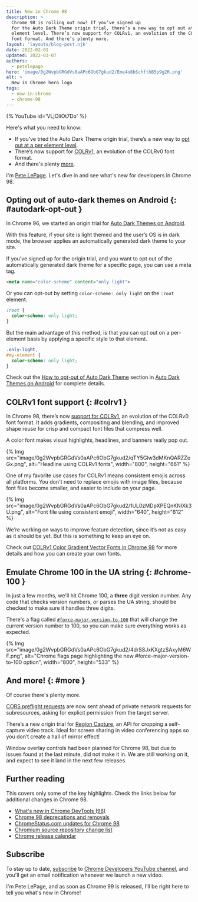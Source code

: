 ```yaml
---
title: New in Chrome 98
description: >
  Chrome 98 is rolling out now! If you’ve signed up
  for the Auto Dark Theme origin trial, there’s a new way to opt out at a per
  element level. There’s now support for COLRv1, an evolution of the COLRv0
  font format. And there’s plenty more.
layout: 'layouts/blog-post.njk'
date: 2022-02-01
updated: 2022-03-07
authors:
  - petelepage
hero: 'image/0g2WvpbGRGdVs0aAPc6ObG7gkud2/Eme4o8bSchfthB5p9g2R.png'
alt: >
  New in Chrome hero logo
tags:
  - new-in-chrome
  - chrome-98
---
```


{% YouTube id='VLjOIiOt7Do' %}

Here's what you need to know:

* If you’ve tried the Auto Dark Theme origin trial, there’s a new way to
  [opt out at a per element level](#autodark-opt-out).
* There’s now support for [COLRv1](#colrv1), an evolution of the COLRv0 font
  format.
* And there's plenty [more](#more).

I'm [Pete LePage](https://petelepage.com). Let's dive in and
see what's new for developers in Chrome 98.

## Opting out of auto-dark themes on Android {: #autodark-opt-out }

In Chrome 96, we started an origin trial for
[Auto Dark Themes on Android][dcc-autodark].

With this feature, if your site is light themed and the user’s OS is in dark
mode, the browser applies an automatically generated dark theme to your site.

If you've signed up for the origin trial, and you want to opt out of the
automatically generated dark theme for a specific page, you can use a meta tag.

```html
<meta name="color-scheme" content="only light">
```

Or you can opt-out by setting `color-scheme: only light` on the `:root`
element.

```css
:root {
  color-scheme: only light;
}
```

But the main advantage of this method, is that you can opt out on a
per-element basis by applying a specific style to that element.

```css
.only-light,
#my-element {
  color-scheme: only light;
}
```

Check out the [How to opt-out of Auto Dark Theme][dcc-autodark-optout] section
in [Auto Dark Themes on Android][dcc-autodark] for complete details.

## COLRv1 font support {: #colrv1 }

In Chrome 98, there’s now [support for COLRv1][dcc-colrv1], an evolution of
the COLRv0 font format. It adds gradients, compositing and blending, and
improved shape reuse for crisp and compact font files that compress well.

A color font makes visual highlights, headlines, and banners really pop out.

{% Img src="image/0g2WvpbGRGdVs0aAPc6ObG7gkud2/qTY5GIw3dMKnQARZZeGx.png", alt="Headline using COLRv1 fonts", width="800", height="661" %}

One of my favorite use cases for COLRv1 means consistent emojis across all
platforms. You don't need to replace emojis with image files, because font
files become smaller, and easier to include on your page.

{% Img src="image/0g2WvpbGRGdVs0aAPc6ObG7gkud2/1UL0zMDpXPEQnKNlXk3U.png", alt="Font file using consistent emoji", width="640", height="612" %}

We’re working on ways to improve feature detection, since it’s not as easy as
it should be yet. But this is something to keep an eye on.

Check out [COLRv1 Color Gradient Vector Fonts in Chrome 98][dcc-colrv1] for
more details and how you can create your own fonts.

## Emulate Chrome 100 in the UA string {: #chrome-100 }

In just a few months, we'll hit Chrome 100, a **three** digit version number.
Any code that checks version numbers, or parses the UA string, should be
checked to make sure it handles three digits.

There's a flag called [`#force-major-version-to-100`][cr-100-flag] that
will change the current version number to 100, so you can make sure
everything works as expected.

{% Img src="image/0g2WvpbGRGdVs0aAPc6ObG7gkud2/4drS8JxKXgtzSAxyM6WF.png", alt="Chrome flags page highlighting the new #force-major-version-to-100 option", width="800", height="533" %}

## And more! {: #more }

Of course there's plenty more.

[CORS preflight requests][cs-preflight] are now sent ahead of private
network requests for subresources, asking for explicit permission from the
target server.

There’s a new origin trial for [Region Capture][ot-region-capture], an API for
cropping a self-capture video track. Ideal for screen sharing in video
conferencing apps so you don’t create a hall of mirror effect!

Window overlay controls had been planned for Chrome 98, but due to issues found
at the last minute, did not make it in. We are still working on it, and
expect to see it land in the next few releases.

## Further reading

This covers only some of the key highlights. Check the links below for
additional changes in Chrome 98.

* [What's new in Chrome DevTools (98)](/blog/new-in-devtools-98/)
* [Chrome 98 deprecations and removals](/blog/deps-rems-98/)
* [ChromeStatus.com updates for Chrome 98](https://www.chromestatus.com/features#milestone%3D98)
* [Chromium source repository change list](https://chromium.googlesource.com/chromium/src/+log/97.0.4692.71..98.0.4758.88)
* [Chrome release calendar](https://chromiumdash.appspot.com/schedule)

## Subscribe

To stay up to date, [subscribe](https://goo.gl/6FP1a5)
to [Chrome Developers YouTube channel](https://www.youtube.com/user/ChromeDevelopers/),
and you'll get an email notification whenever we launch a new video.

I'm Pete LePage, and as soon as Chrome 99 is released, I'll be right here to
tell you what's new in Chrome!

[dcc]: /blog/
[cr-100-flag]: https://developer.chrome.com/blog/force-major-version-to-100/
[wd-wco]: https://web.dev/window-controls-overlay/
[dcc-autodark]: https://developer.chrome.com/blog/auto-dark-theme/
[dcc-autodark-optout]: https://developer.chrome.com/blog/auto-dark-theme/#per-element-opt-out
[dcc-colrv1]: https://developer.chrome.com/blog/colrv1-fonts/
[ot-region-capture]: https://developer.chrome.com/origintrials/#/view_trial/2257429313219461121
[cs-preflight]: https://chromestatus.com/feature/5737414355058688
